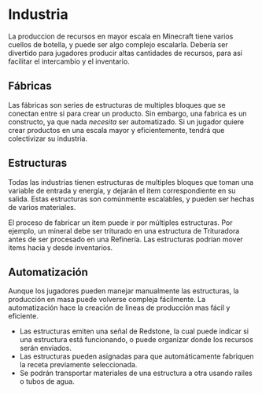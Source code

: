 # Industria
La produccion de recursos en mayor escala en Minecraft tiene varios cuellos de botella, y puede ser algo complejo escalarla. Debería ser divertido para jugadores producir altas cantidades de recursos, para así facilitar el intercambio y el inventario.

## Fábricas
Las fábricas son series de estructuras de multiples bloques que se conectan entre si para crear un producto. Sin embargo, una fabrica es un constructo, ya que nada *necesita* ser automatizado. Si un jugador quiere crear productos en una escala mayor y eficientemente, tendrá que colectivizar su industria.

## Estructuras
Todas las industrias tienen estructuras de multiples bloques que toman una variable de entrada y energía, y dejarán el item correspondiente en su salida. Estas estructuras son comúnmente escalables, y pueden ser hechas de varios materiales.

El proceso de fabricar un item puede ir por múltiples estructuras. Por ejemplo, un mineral debe ser triturado en una estructura de Trituradora antes de ser procesado en una Refinería. Las estructuras podrían mover items hacia y desde inventarios.

## Automatización
Aunque los jugadores pueden manejar manualmente las estructuras, la producción en masa puede volverse compleja fácilmente. La automatización hace la creación de lineas de producción mas fácil y eficiente.

+ Las estructuras emiten una señal de Redstone, la cual puede indicar si una estructura está funcionando, o puede organizar donde los recursos serán enviados.
+ Las estructuras pueden asignadas para que automáticamente fabriquen la receta previamente seleccionada.
+ Se podrán transportar materiales de una estructura a otra usando railes o tubos de agua.
